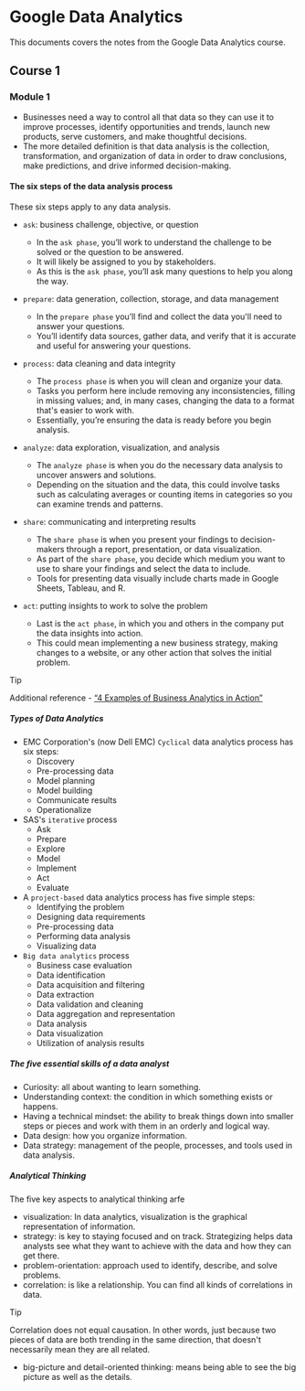 # Google Data Analytics

This documents covers the notes from the Google Data Analytics course.

## Course 1

### Module 1

- Businesses need a way to control all that data so they can use it to improve processes, identify opportunities and trends, launch new products, serve customers, and make thoughtful decisions. 
- The more detailed definition is that data analysis is the collection, transformation, and organization of data in order to draw conclusions, make predictions, and drive informed decision-making. 

#### The six steps of the data analysis process

These six steps apply to any data analysis.

- `ask`: business challenge, objective, or question
    - In the `ask phase`, you’ll work to understand the challenge to be solved or the question to be answered.
    - It will likely be assigned to you by stakeholders.
    - As this is the `ask phase`, you’ll ask many questions to help you along the way. 

- `prepare`: data generation, collection, storage, and data management
    - In the `prepare phase` you’ll find and collect the data you'll need to answer your questions.
    - You’ll identify data sources, gather data, and verify that it is accurate and useful for answering your questions. 

- `process`: data cleaning and data integrity
    - The `process phase` is when you will clean and organize your data.
    - Tasks you perform here include removing any inconsistencies, filling in missing values; and, in many cases, changing the data to a format that's easier to work with.
    - Essentially, you’re ensuring the data is ready before you begin analysis.

- `analyze`: data exploration, visualization, and analysis
    - The `analyze phase` is when you do the necessary data analysis to uncover answers and solutions.
    - Depending on the situation and the data, this could involve tasks such as calculating averages or counting items in categories so you can examine trends and patterns.

- `share`: communicating and interpreting results 
    - The `share phase` is when you present your findings to decision-makers through a report, presentation, or data visualization.
    - As part of the `share phase`, you decide which medium you want to use to share your findings and select the data to include.
    - Tools for presenting data visually include charts made in Google Sheets, Tableau, and R. 

- `act`: putting insights to work to solve the problem
    - Last is the `act phase`, in which you and others in the company put the data insights into action.
    - This could mean implementing a new business strategy, making changes to a website, or any other action that solves the initial problem. 

> [!TIP]
> Additional reference - [“4 Examples of Business Analytics in Action”](https://online.hbs.edu/blog/post/business-analytics-examples)

##### Types of Data Analytics

- EMC Corporation's (now Dell EMC) `Cyclical` data analytics process has six steps:
    - Discovery
    - Pre-processing data
    - Model planning
    - Model building
    - Communicate results
    - Operationalize
- SAS's `iterative` process
    - Ask
    - Prepare
    - Explore
    - Model
    - Implement
    - Act
    - Evaluate
- A `project-based` data analytics process has five simple steps:
    - Identifying the problem
    - Designing data requirements
    - Pre-processing data
    - Performing data analysis
    - Visualizing data
- `Big data analytics` process
    - Business case evaluation
    - Data identification
    - Data acquisition and filtering
    - Data extraction
    - Data validation and cleaning
    - Data aggregation and representation
    - Data analysis
    - Data visualization
    - Utilization of analysis results

##### The five essential skills of a data analyst

- Curiosity: all about wanting to learn something.
- Understanding context: the condition in which something exists or happens.
- Having a technical mindset: the ability to break things down into smaller steps or pieces and work with them in an orderly and logical way. 
- Data design: how you organize information.
- Data strategy: management of the people, processes, and tools used in data analysis.

##### Analytical Thinking

The five key aspects to analytical thinking arfe 
- visualization: In data analytics, visualization is the graphical representation of information.
- strategy: is key to staying focused and on track. Strategizing helps data analysts see what they want to achieve with the data and how they can get there.
- problem-orientation: approach used to identify, describe, and solve problems.
- correlation: is like a relationship. You can find all kinds of correlations in data.
> [!TIP]
> Correlation does not equal causation. In other words, just because two pieces of data are both trending in the same direction, that doesn't necessarily mean they are all related.
- big-picture and detail-oriented thinking: means being able to see the big picture as well as the details.
